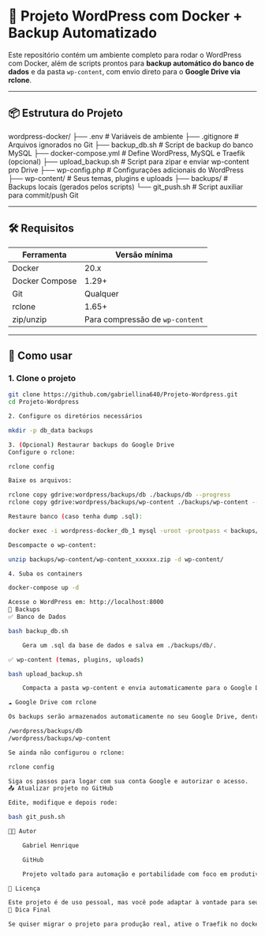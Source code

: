 # 🚀 Projeto WordPress com Docker + Backup Automatizado

Este repositório contém um ambiente completo para rodar o WordPress com Docker, além de scripts prontos para **backup automático do banco de dados** e da pasta `wp-content`, com envio direto para o **Google Drive via rclone**.

---

## 📦 Estrutura do Projeto

wordpress-docker/
├── .env # Variáveis de ambiente
├── .gitignore # Arquivos ignorados no Git
├── backup_db.sh # Script de backup do banco MySQL
├── docker-compose.yml # Define WordPress, MySQL e Traefik (opcional)
├── upload_backup.sh # Script para zipar e enviar wp-content pro Drive
├── wp-config.php # Configurações adicionais do WordPress
├── wp-content/ # Seus temas, plugins e uploads
├── backups/ # Backups locais (gerados pelos scripts)
└── git_push.sh # Script auxiliar para commit/push Git


---

## 🛠️ Requisitos

| Ferramenta     | Versão mínima |
|----------------|----------------|
| Docker         | 20.x           |
| Docker Compose | 1.29+          |
| Git            | Qualquer       |
| rclone         | 1.65+          |
| zip/unzip      | Para compressão de `wp-content` |

---

## 🔧 Como usar

### 1. Clone o projeto

```bash
git clone https://github.com/gabriellina640/Projeto-Wordpress.git
cd Projeto-Wordpress

2. Configure os diretórios necessários

mkdir -p db_data backups

3. (Opcional) Restaurar backups do Google Drive
Configure o rclone:

rclone config

Baixe os arquivos:

rclone copy gdrive:wordpress/backups/db ./backups/db --progress
rclone copy gdrive:wordpress/backups/wp-content ./backups/wp-content --progress

Restaure banco (caso tenha dump .sql):

docker exec -i wordpress-docker_db_1 mysql -uroot -prootpass < backups/db/backup_xxxxxx.sql

Descompacte o wp-content:

unzip backups/wp-content/wp-content_xxxxxx.zip -d wp-content/

4. Suba os containers

docker-compose up -d

Acesse o WordPress em: http://localhost:8000
🔁 Backups
✅ Banco de Dados

bash backup_db.sh

    Gera um .sql da base de dados e salva em ./backups/db/.

✅ wp-content (temas, plugins, uploads)

bash upload_backup.sh

    Compacta a pasta wp-content e envia automaticamente para o Google Drive.

☁️ Google Drive com rclone

Os backups serão armazenados automaticamente no seu Google Drive, dentro de:

/wordpress/backups/db
/wordpress/backups/wp-content

Se ainda não configurou o rclone:

rclone config

Siga os passos para logar com sua conta Google e autorizar o acesso.
📤 Atualizar projeto no GitHub

Edite, modifique e depois rode:

bash git_push.sh

👨‍💻 Autor

    Gabriel Henrique

    GitHub

    Projeto voltado para automação e portabilidade com foco em produtividade!

📝 Licença

Este projeto é de uso pessoal, mas você pode adaptar à vontade para seus projetos próprios ou empresariais. Se for usar publicamente, mantenha os créditos. 😉
📌 Dica Final

Se quiser migrar o projeto para produção real, ative o Traefik no docker-compose.yml e configure corretamente o domínio e SSL via Let's Encrypt.
